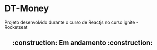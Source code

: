 # DT-Money
Projeto desenvolvido durante o curso de Reactjs no curso ignite - Rocketseat

<div align="center">

<h2> :construction: Em andamento :construction: </h2>
